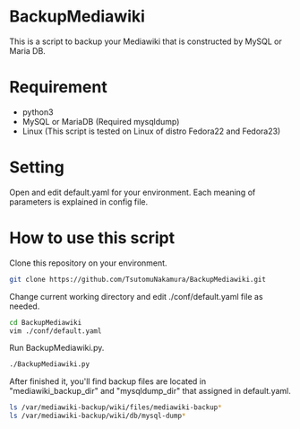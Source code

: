 # BackupMediawiki
This is a script to backup your Mediawiki that is constructed by MySQL or Maria DB.

# Requirement
* python3
* MySQL or MariaDB (Required mysqldump)
* Linux (This script is tested on Linux of distro Fedora22 and Fedora23)

# Setting
Open and edit default.yaml for your environment.
Each meaning of parameters is explained in config file.

# How to use this script
Clone this repository on your environment.
```bash
git clone https://github.com/TsutomuNakamura/BackupMediawiki.git
```

Change current working directory and edit ./conf/default.yaml file as needed.
```bash
cd BackupMediawiki
vim ./conf/default.yaml
```

Run BackupMediawiki.py.
```bash
./BackupMediawiki.py
```

After finished it, you'll find backup files are located in "mediawiki_backup_dir" and "mysqldump_dir" that assigned in default.yaml.

```bash
ls /var/mediawiki-backup/wiki/files/mediawiki-backup*
ls /var/mediawiki-backup/wiki/db/mysql-dump*
```

